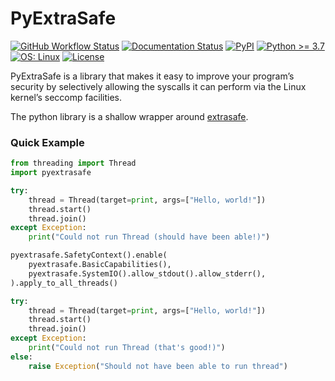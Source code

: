 # PyExtraSafe

[![GitHub Workflow Status](https://img.shields.io/github/actions/workflow/status/Kijewski/pyextrasafe/ci.yml?branch=main&logo=github&logoColor=efefef&style=flat-square)](https://github.com/Kijewski/pyextrasafe/actions/workflows/ci.yml)
[![Documentation Status](https://img.shields.io/readthedocs/pyextrasafe?logo=readthedocs&logoColor=efefef&style=flat-square)](https://pyextrasafe.readthedocs.io/)
[![PyPI](https://img.shields.io/pypi/v/pyextrasafe?logo=pypi&logoColor=efefef&style=flat-square)](https://pypi.org/project/pyextrasafe/)
[![Python >= 3.7](https://img.shields.io/badge/python-%E2%89%A5%203.7-informational?logo=python&logoColor=efefef&style=flat-square)](https://www.python.org/)
[![OS: Linux](https://img.shields.io/badge/os-linux-informational?logo=linux&logoColor=efefef&style=flat-square)](https://www.kernel.org/)
[![License](https://img.shields.io/badge/license-Apache--2.0-informational?logo=apache&logoColor=efefef&style=flat-square)](https://github.com/Kijewski/pyextrasafe/blob/main/LICENSE.md)

PyExtraSafe is a library that makes it easy to improve your program’s security by selectively
allowing the syscalls it can perform via the Linux kernel’s seccomp facilities.

The python library is a shallow wrapper around [extrasafe](https://docs.rs/extrasafe/0.1.2/extrasafe/index.html).

### Quick Example

```python
from threading import Thread
import pyextrasafe

try:
    thread = Thread(target=print, args=["Hello, world!"])
    thread.start()
    thread.join()
except Exception:
    print("Could not run Thread (should have been able!)")

pyextrasafe.SafetyContext().enable(
    pyextrasafe.BasicCapabilities(),
    pyextrasafe.SystemIO().allow_stdout().allow_stderr(),
).apply_to_all_threads()

try:
    thread = Thread(target=print, args=["Hello, world!"])
    thread.start()
    thread.join()
except Exception:
    print("Could not run Thread (that's good!)")
else:
    raise Exception("Should not have been able to run thread")
```
